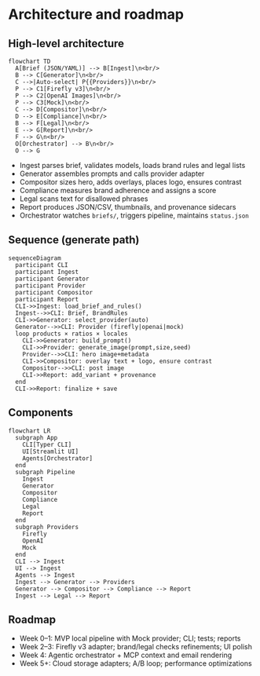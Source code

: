 # Architecture and roadmap

## High-level architecture
```mermaid
flowchart TD
  A[Brief (JSON/YAML)] --> B[Ingest]\n<br/>
  B --> C[Generator]\n<br/>
  C -->|Auto-select| P{{Providers}}\n<br/>
  P --> C1[Firefly v3]\n<br/>
  P --> C2[OpenAI Images]\n<br/>
  P --> C3[Mock]\n<br/>
  C --> D[Compositor]\n<br/>
  D --> E[Compliance]\n<br/>
  B --> F[Legal]\n<br/>
  E --> G[Report]\n<br/>
  F --> G\n<br/>
  O[Orchestrator] --> B\n<br/>
  O --> G
```

- Ingest parses brief, validates models, loads brand rules and legal lists
- Generator assembles prompts and calls provider adapter
- Compositor sizes hero, adds overlays, places logo, ensures contrast
- Compliance measures brand adherence and assigns a score
- Legal scans text for disallowed phrases
- Report produces JSON/CSV, thumbnails, and provenance sidecars
- Orchestrator watches `briefs/`, triggers pipeline, maintains `status.json`

## Sequence (generate path)
```mermaid
sequenceDiagram
  participant CLI
  participant Ingest
  participant Generator
  participant Provider
  participant Compositor
  participant Report
  CLI->>Ingest: load_brief_and_rules()
  Ingest-->>CLI: Brief, BrandRules
  CLI->>Generator: select_provider(auto)
  Generator-->>CLI: Provider (firefly|openai|mock)
  loop products × ratios × locales
    CLI->>Generator: build_prompt()
    CLI->>Provider: generate_image(prompt,size,seed)
    Provider-->>CLI: hero image+metadata
    CLI->>Compositor: overlay text + logo, ensure contrast
    Compositor-->>CLI: post image
    CLI->>Report: add_variant + provenance
  end
  CLI->>Report: finalize + save
```

## Components
```mermaid
flowchart LR
  subgraph App
    CLI[Typer CLI]
    UI[Streamlit UI]
    Agents[Orchestrator]
  end
  subgraph Pipeline
    Ingest
    Generator
    Compositor
    Compliance
    Legal
    Report
  end
  subgraph Providers
    Firefly
    OpenAI
    Mock
  end
  CLI --> Ingest
  UI --> Ingest
  Agents --> Ingest
  Ingest --> Generator --> Providers
  Generator --> Compositor --> Compliance --> Report
  Ingest --> Legal --> Report
```

## Roadmap
- Week 0–1: MVP local pipeline with Mock provider; CLI; tests; reports
- Week 2–3: Firefly v3 adapter; brand/legal checks refinements; UI polish
- Week 4: Agentic orchestrator + MCP context and email rendering
- Week 5+: Cloud storage adapters; A/B loop; performance optimizations

